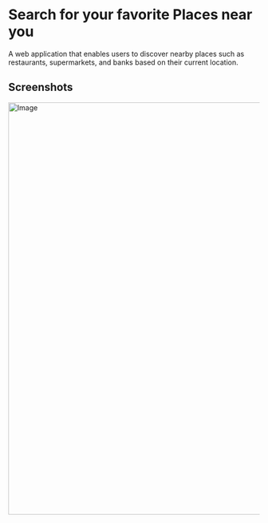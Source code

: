 # Search for your favorite Places near you

A web application that enables users to discover nearby places such as restaurants, supermarkets, and banks based on their current location.

## Screenshots
<img width="1512" height="826" alt="Image" src="https://github.com/user-attachments/assets/4b1ca05e-189e-46b3-bbc8-01dbee35ad65" />


